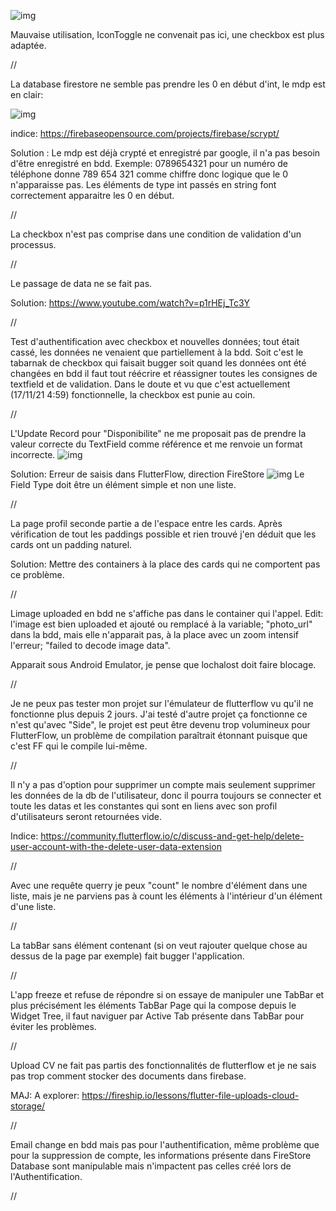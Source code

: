 ![img](https://i.imgur.com/arGGMZB.png)

Mauvaise utilisation, IconToggle ne convenait pas ici, une checkbox est plus adaptée.

//

La database firestore ne semble pas prendre les 0 en début d'int, le mdp est en clair:

![img](https://i.imgur.com/0yZpPQk.png)

indice: https://firebaseopensource.com/projects/firebase/scrypt/ 

Solution : Le mdp est déjà crypté et enregistré par google, il n'a pas besoin d'être enregistré en bdd.
Exemple: 0789654321 pour un numéro de téléphone donne 789 654 321 comme chiffre donc logique que le 0 n'apparaisse pas.
Les éléments de type int passés en string font correctement apparaitre les 0 en début.

//

La checkbox n'est pas comprise dans une condition de validation d'un processus.

//

Le passage de data ne se fait pas.

Solution: https://www.youtube.com/watch?v=p1rHEj_Tc3Y

//

Test d'authentification avec checkbox et nouvelles données; tout était cassé, les données ne venaient que partiellement à la bdd. Soit c'est le tabarnak de checkbox qui faisait bugger soit quand les données ont été changées en bdd il faut tout réécrire et réassigner toutes les consignes de textfield et de validation.
Dans le doute et vu que c'est actuellement (17/11/21 4:59) fonctionnelle, la checkbox est punie au coin.

//

L'Update Record pour "Disponibilite" ne me proposait pas de prendre la valeur correcte du TextField comme référence et me renvoie un format incorrecte.
![img](https://i.imgur.com/Y3K04O6.png)

Solution: Erreur de saisis dans FlutterFlow, direction FireStore
![img](https://i.imgur.com/yXVTuZV.png)
Le Field Type doit être un élément simple et non une liste.

//

La page profil seconde partie a de l'espace entre les cards.
Après vérification de tout les paddings possible et rien trouvé j'en déduit que les cards ont un padding naturel.

Solution: Mettre des containers à la place des cards qui ne comportent pas ce problème.

//

Limage uploaded en bdd ne s'affiche pas dans le container qui l'appel.
Edit: l'image est bien uploaded et ajouté ou remplacé à la variable; "photo_url" dans la bdd, mais elle n'apparait pas, à la place avec un zoom intensif l'erreur; "failed to decode image data".

Apparait sous Android Emulator, je pense que lochalost doit faire blocage.

//

Je ne peux pas tester mon projet sur l'émulateur de flutterflow vu qu'il ne fonctionne plus depuis 2 jours.
J'ai testé d'autre projet ça fonctionne ce n'est qu'avec "Side", le projet est peut être devenu trop volumineux pour FlutterFlow, un problème de compilation paraîtrait étonnant puisque que c'est FF qui le compile lui-même.

//

Il n'y a pas d'option pour supprimer un compte mais seulement supprimer les données de la db de l'utilisateur, donc il pourra toujours se connecter et toute les datas et les constantes qui sont en liens avec son profil d'utilisateurs seront retournées vide.

Indice: https://community.flutterflow.io/c/discuss-and-get-help/delete-user-account-with-the-delete-user-data-extension

//

Avec une requête querry je peux "count" le nombre d'élément dans une liste, mais je ne parviens pas à count les éléments à l'intérieur d'un élément d'une liste.

//

La tabBar sans élément contenant (si on veut rajouter quelque chose au dessus de la page par exemple) fait bugger l'application.

//

L'app freeze et refuse de répondre si on essaye de manipuler une TabBar et plus précisément les éléments TabBar Page qui la compose depuis le Widget Tree, il faut naviguer par Active Tab présente dans TabBar pour éviter les problèmes.

//

Upload CV ne fait pas partis des fonctionnalités de flutterflow et je ne sais pas trop comment stocker des documents dans firebase.

MAJ: A explorer: https://fireship.io/lessons/flutter-file-uploads-cloud-storage/

//

Email change en bdd mais pas pour l'authentification, même problème que pour la suppression de compte, les informations présente dans FireStore Database sont manipulable mais n'impactent pas celles créé lors de l'Authentification.

//



















